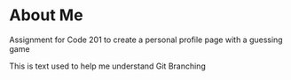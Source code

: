 # About Me
Assignment for Code 201 to create a personal profile page with a guessing game

This is text used to help me understand Git Branching

